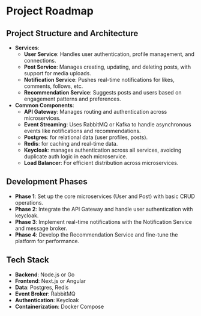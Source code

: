 
# Project Roadmap

## **Project Structure and Architecture**

- **Services**:
  - **User Service**: Handles user authentication, profile management, and connections.
  - **Post Service**: Manages creating, updating, and deleting posts, with support for media uploads.
  - **Notification Service**: Pushes real-time notifications for likes, comments, follows, etc.
  - **Recommendation Service**: Suggests posts and users based on engagement patterns and preferences.
- **Common Components**:
  - **API Gateway**: Manages routing and authentication across microservices.
  - **Event Streaming**: Uses RabbitMQ or Kafka to handle asynchronous events like notifications and recommendations.
  - **Postgres**: for relational data (user profiles, posts).
  - **Redis**: for caching and real-time data.
  - **Keycloak**: manages authentication across all services, avoiding duplicate auth logic in each microservice.
  - **Load Balancer**: For efficient distribution across microservices.

## **Development Phases**

- **Phase 1**: Set up the core microservices (User and Post) with basic CRUD operations.
- **Phase 2**: Integrate the API Gateway and handle user authentication with keycloak.
- **Phase 3**: Implement real-time notifications with the Notification Service and message broker.
- **Phase 4**: Develop the Recommendation Service and fine-tune the platform for performance.

## **Tech Stack**

- **Backend**: Node.js or Go
- **Frontend**: Next.js or Angular
- **Data**: Postgres, Redis
- **Event Broker**: RabbitMQ
- **Authentication**: Keycloak
- **Containerization**: Docker Compose
